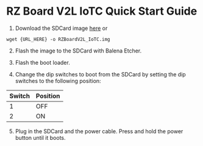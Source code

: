 # RZ Board V2L IoTC Quick Start Guide

1. Download the SDCard image [here](./README.md)
or
```
wget {URL_HERE} -o RZBoardV2L_IoTC.img
```

2. Flash the image to the SDCard with Balena Etcher.

3. Flash the boot loader.

4. Change the dip switches to boot from the SDCard by setting the dip switches to the following position:

| Switch | Position |
|--------|----------|
| 1      | OFF      |
| 2      | ON       |

5. Plug in the SDCard and the power cable. Press and hold the power button until it boots.
